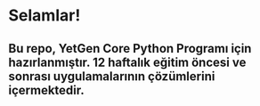 
# Selamlar! 
## Bu repo, YetGen Core Python Programı için hazırlanmıştır. 12 haftalık eğitim öncesi ve sonrası uygulamalarının çözümlerini içermektedir. 
